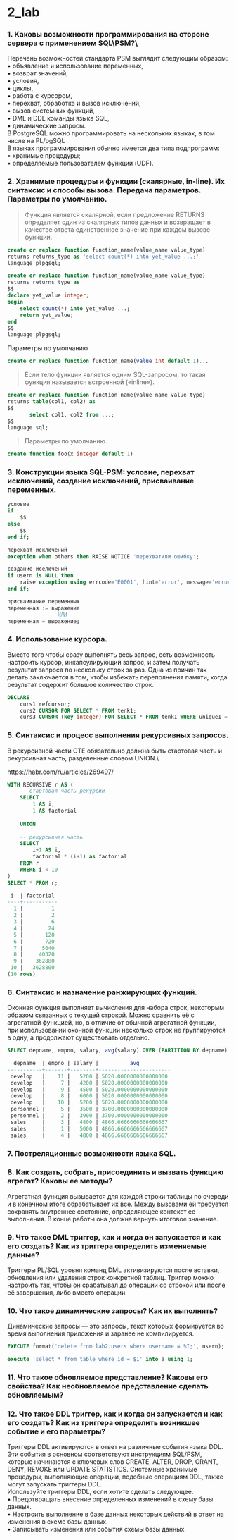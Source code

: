 # 2_lab

### 1. Каковы возможности программирования на стороне сервера с применением SQL\PSM?\
   Перечень возможностей стандарта PSM выглядит следующим образом:\
   • объявление и использование переменных,\
   • возврат значений,\
   • условия,\
   • циклы,\
   • работа с курсором,\
   • перехват, обработка и вызов исключений,\
   • вызов системных функций,\
   • DML и DDL команды языка SQL,\
   • динамические запросы.\
   В PostgreSQL можно программировать на нескольких языках, в том числе на PL/pgSQL\
   В языках программирования обычно имеется два типа подпрограмм:\
   • хранимые процедуры;\
   • определяемые пользователем функции (UDF).
### 2. Хранимые процедуры и функции (скалярные, in-line). Их синтаксис и способы вызова. Передача параметров. Параметры по умолчанию.
> Функция является скалярной, если предложение RETURNS определяет один из скалярных типов данных и возвращает в качестве ответа единственное значение при каждом вызове функции.

```sql
create or replace function function_name(value_name value_type)
returns returns_type as 'select count(*) into yet_value ...;'
language plpgsql;
```

```sql
create or replace function function_name(value_name value_type)
returns returns_type as
$$
declare yet_value integer;
begin
    select count(*) into yet_value ...;
    return yet_value;
end
$$
language plpgsql;
```

Параметры по умолчанию
```sql
create or replace function function_name(value int default 1)...
```

>Если тело функции является одним SQL-запросом, то такая функция называется встроенной («inline»).

```sql
create or replace function function_name(value_name value_type)
returns table(col1, col2) as
$$
       select col1, col2 from ...;
$$
language sql;
```

>Параметры по умолчанию.

```sql 
create function foo(x integer default 1)
```

### 3. Конструкции языка SQL-PSM: условие, перехват исключений, создание исключений, присваивание переменных.

```sql 
условие
if
    $$
else
    $$
end if;
```

```sql
перехват исключений
exception when others then RAISE NOTICE 'перехватили ошибку';
```

```sql
создание иселючений
if usern is NULL then
    raise exception using errcode='E0001', hint='error', message='error';
end if;
```

```sql
присваивание переменных
переменная := выражение
             -- ИЛИ 
переменная = выражение;
```

### 4. Использование курсора.

Вместо того чтобы сразу выполнять весь запрос, есть возможность настроить курсор, инкапсулирующий запрос, и затем получать результат запроса по нескольку строк за раз. Одна из причин так делать заключается в том, чтобы избежать переполнения памяти, когда результат содержит большое количество строк.

```sql
DECLARE
    curs1 refcursor;
    curs2 CURSOR FOR SELECT * FROM tenk1;
    curs3 CURSOR (key integer) FOR SELECT * FROM tenk1 WHERE unique1 = key;
```

### 5. Синтаксис и процесс выполнения рекурсивных запросов.

В рекурсивной части CTE обязательно должна быть стартовая часть и рекурсивная часть, разделенные словом UNION.\

https://habr.com/ru/articles/269497/

```sql
WITH RECURSIVE r AS (
    -- стартовая часть рекурсии
    SELECT 
        1 AS i, 
        1 AS factorial
    
    UNION 
    
    -- рекурсивная часть 
    SELECT 
        i+1 AS i, 
        factorial * (i+1) as factorial 
    FROM r
    WHERE i < 10
)
SELECT * FROM r;

 i  | factorial 
----+-----------
  1 |         1
  2 |         2
  3 |         6
  4 |        24
  5 |       120
  6 |       720
  7 |      5040
  8 |     40320
  9 |    362880
 10 |   3628800
(10 rows)
```

### 6. Синтаксис и назначение ранжирующих функций.
Оконная функция выполняет вычисления для набора строк, некоторым образом связанных с текущей строкой. Можно сравнить её с агрегатной функцией, но, в отличие от обычной агрегатной функции, при использовании оконной функции несколько строк не группируются в одну, а продолжают существовать отдельно.

```sql
SELECT depname, empno, salary, avg(salary) OVER (PARTITION BY depname) FROM empsalary;

  depname  | empno | salary |          avg          
-----------+-------+--------+-----------------------
 develop   |    11 |   5200 | 5020.0000000000000000
 develop   |     7 |   4200 | 5020.0000000000000000
 develop   |     9 |   4500 | 5020.0000000000000000
 develop   |     8 |   6000 | 5020.0000000000000000
 develop   |    10 |   5200 | 5020.0000000000000000
 personnel |     5 |   3500 | 3700.0000000000000000
 personnel |     2 |   3900 | 3700.0000000000000000
 sales     |     3 |   4800 | 4866.6666666666666667
 sales     |     1 |   5000 | 4866.6666666666666667
 sales     |     4 |   4800 | 4866.6666666666666667
```

### 7. Постреляционные возможности языка SQL.
### 8. Как создать, собрать, присоединить и вызвать функцию агрегат? Каковы ее методы?
Агрегатная функция вызывается для каждой строки таблицы по очереди и в конечном итоге обрабатывает их все. Между вызовами ей требуется сохранять внутреннее состояние, определяющее контекст ее выполнения. В конце работы она должна вернуть итоговое значение.
### 9. Что такое DML триггер, как и когда он запускается и как его создать? Как из триггера определить изменяемые данные?
Триггеры PL/SQL уровня команд DML активизируются после вставки, обновления или удаления строк конкретной таблиц.
Триггер можно настроить так, чтобы он срабатывал до операции со строкой или после её завершения, либо вместо операции.
### 10. Что такое динамические запросы? Как их выполнять?
Динамические запросы — это запросы, текст которых формируется во время выполнения приложения и заранее не компилируется.

```sql
EXECUTE format('delete from lab2.users where username = %I;', usern);
```

```sql
execute 'select * from table where id = $1' into a using 1;
```

### 11. Что такое обновляемое представление? Каковы его свойства? Как необновляемое представление сделать обновляемым?



### 12. Что такое DDL триггер, как и когда он запускается и как его создать? Как из триггера определить возникшее событие и его параметры?
Триггеры DDL активируются в ответ на различные события языка DDL. Эти события в основном соответствуют инструкциям SQL/PSM, которые начинаются с ключевых слов CREATE, ALTER, DROP, GRANT, DENY, REVOKE или UPDATE STATISTICS. Системные хранимые процедуры, выполняющие операции, подобные операциям DDL, также могут запускать триггеры DDL.\
Используйте триггеры DDL, если хотите сделать следующее.\
• Предотвращать внесение определенных изменений в схему базы данных.\
• Настроить выполнение в базе данных некоторых действий в ответ на изменения в схеме базы данных.\
• Записывать изменения или события схемы базы данных.